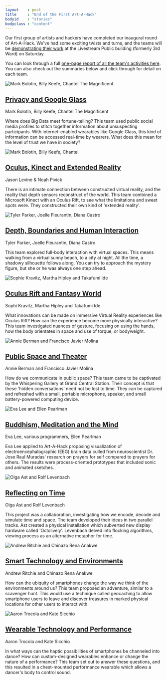 ```yaml
---
layout    : post
title     : "End of the First Art-A-Hack"
bodyid    : "stories"
bodyclass : "content"
---
```

Our first group of artists and hackers have completed our inaugural round of Art-A-Hack. We've had some exciting twists and turns, and the teams will be <a href="http://www.meetup.com/volumetric/events/199068362/">demonstrating their work</a> at the Livestream Public building (formerly 3rd Ward) on Saturday.

You can look through a full <a href="/summer-2014/report">one-page report of all the team's activities here</a>. You can also check out the summaries below and click through for detail on each team.

<div class="img">
	<img src="/assets/summer-2014/1.jpg" alt="Mark Bolotin, Billy Keefe, Chantel The Magnificent" />
</div>

<!--excerpt-ends-->

<h2><a href="/summer-2014/google-glass">Privacy and Google Glass</a></h2>

<div class="team">Mark Bolotin, Billy Keefe, Chantel The Magnificent</div>

Where does Big Data meet fortune-telling? This team used public social media profiles to stitch together information about unsuspecting participants. With internet-enabled wearables like Google Glass, this kind of information can be accessed real-time by wearers. What does this mean for the level of trust we have in society?

<div class="clear"></div>

<div class="img">
	<img src="/assets/summer-2014/2.jpg" alt="Mark Bolotin, Billy Keefe, Chantel" />

</div>
<h2><a href="/summer-2014/kinect-and-oculus-mashup">Oculus, Kinect and Extended Reality</a></h2>

<div class="team">Jason Levine &amp; Noah Pivick</div>

There is an intimate connection between constructed virtual reality, and the reality that depth sensors reconstruct of the world. This team combined a Microsoft Kinect with an Oculus Rift, to see what the limitations and sweet spots were. They constructed their own kind of 'extended reality'.

<div class="clear"></div>

<div class="img landscape">
	<img src="/assets/summer-2014/3.jpg" alt="Tyler Parker, Joelle Fleurantin, Diana Castro" />
</div>

<h2><a href="/summer-2014/depth-boundaries-and-human-interaction">Depth, Boundaries and Human Interaction</a></h2>

<div class="team">Tyler Parker, Joelle Fleurantin, Diana Castro</div>

This team explored full-body interaction with virtual spaces. This means walking from a virtual sunny beach, to a city at night. All the time, a shadowy silhouette follows along. You can try to approach the mystery figure, but she or he was always one step ahead. 

<div class="clear"></div>

<div class="img landscape">
	<img src="/assets/summer-2014/4.jpg" alt="Sophie Kravitz, Martha Hipley and Takafumi Ide" />
</div>

<h2><a href="/summer-2014/oculus-and-fantasy-world">Oculus Rift and Fantasy World</a></h2>

<div class="team">Sophi Kravitz, Martha Hipley and Takafumi Ide</div>

What innovations can be made on immersive Virtual Reality experiences like Oculus Rift? How can the experience become more physically interactive? This team investigated nuances of gesture, focusing on using the hands, how the body orientates in space and use of torque, or bodyweight.	

<div class="clear"></div>

<div class="img landscape">
	<img src="/assets/summer-2014/5.jpg" alt="Annie Berman and Francisco Javier Molina" />
</div>

<h2><a href="/summer-2014/public-space-and-theater">Public Space and Theater</a></h2>

<div class="team">Annie Berman and Francisco Javier Molina</div>

How do we communicate in public space? This team came to be captivated by the Whispering Gallery at Grand Central Station. Their concept is that these 'hidden conversations' need not be lost to time. They can be captured and refreshed with a small, portable microphone, speaker, and small battery-powered computing device.

<div class="clear"></div>

<div class="img landscape">
	<img src="/assets/summer-2014/9.jpg" alt="Eva Lee and Ellen Pearlman" />
</div>

<h2><a href="/summer-2014/buddhism-meditation-and-mind">Buddhism, Meditation and the Mind</a></h2>

<div class="team">Eva Lee, various programmers, Ellen Pearlman</div>

Eva Lee applied to Art-A-Hack proposing visualization of electroencephalographic (EEG) brain data culled from neuroscientist Dr. Jose Raul Muradas' research on prayers for self compared to prayers for others. The results were process-oriented prototypes that included sonic and animated sketches.

<div class="clear"></div>

<div class="img landscape">
	<img src="/assets/summer-2014/6.jpg" alt="Olga Ast and Rolf Levenbach" />
</div>

<h2><a href="/summer-2014/reflecting-on-time">Reflecting on Time</a></h2>

<div class="team">Olga Ast and Rolf Levenbach</div>

This project was a collaboration, investigating how we encode, decode and simulate time and space. The team developed their ideas in two parallel tracks. Ast created a physical installation which subverted new display hardware called 'Octolively'. Levenbach delved into flocking algorithms, viewing process as an alternative metaphor for time.

<div class="clear"></div>

<div class="img landscape">
	<img src="/assets/summer-2014/8.jpg" alt="Andrew Ritchie and Chinazo Rena Anakwe" />
</div>

<h2><a href="/summer-2014/smart-technology-and-environments">Smart Technology and Environments</a></h2>

<div class="team">Andrew Ritchie and Chinazo Rena Anakwe</div>

How can the ubiquity of smartphones change the way we think of the environments around us? This team proposed an adventure, similar to a scavenger hunt. This would use a technique called geocaching to allow smartphone users to leave and discover treasures in marked physical locations for other users to interact with.

<div class="clear"></div>

<div class="img landscape">
	<img src="/assets/summer-2014/7.jpg" alt="Aaron Trocola and Kate Sicchio" />
</div>

<h2><a href="/summer-2014/wearable-tech-and-performance">Wearable Technology and Performance</a></h2>

<div class="team">Aaron Trocola and Kate Sicchio</div>

In what ways can the haptic possibilities of smartphones be channeled into dance? How can custom-designed wearables enhance or change the nature of a performance? This team set out to answer these questions, and this resulted in a chest-mounted performance wearable which allows a dancer's body to control sound.

<div class="clear"></div>
